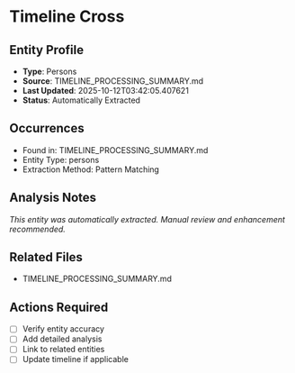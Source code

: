 # Timeline Cross

## Entity Profile
- **Type**: Persons
- **Source**: TIMELINE_PROCESSING_SUMMARY.md
- **Last Updated**: 2025-10-12T03:42:05.407621
- **Status**: Automatically Extracted

## Occurrences
- Found in: TIMELINE_PROCESSING_SUMMARY.md
- Entity Type: persons
- Extraction Method: Pattern Matching

## Analysis Notes
*This entity was automatically extracted. Manual review and enhancement recommended.*

## Related Files
- TIMELINE_PROCESSING_SUMMARY.md

## Actions Required
- [ ] Verify entity accuracy
- [ ] Add detailed analysis
- [ ] Link to related entities
- [ ] Update timeline if applicable
